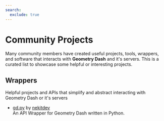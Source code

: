 ```yaml
---
search:
  exclude: true
---
```


# **Community Projects**
Many community members have created useful projects, tools, wrappers, and software that interacts with **Geometry Dash** and it's servers. This is a curated list to showcase some helpful or interesting projects.

## **Wrappers**
Helpful projects and APIs that simplify and abstract interacting with Geometry Dash or it's servers

- [gd.py](https://github.com/nekitdev/gd.py) by [nekitdev](https://github.com/nekitdev)  
An API Wrapper for Geometry Dash written in Python. 